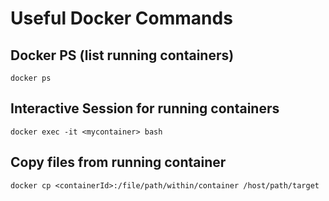 # Useful Docker Commands

## Docker PS (list running containers)
`docker ps`

## Interactive Session for running containers
`docker exec -it <mycontainer> bash`

## Copy files from running container
`docker cp <containerId>:/file/path/within/container /host/path/target`
